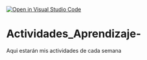 [![Open in Visual Studio Code](https://classroom.github.com/assets/open-in-vscode-c66648af7eb3fe8bc4f294546bfd86ef473780cde1dea487d3c4ff354943c9ae.svg)](https://classroom.github.com/online_ide?assignment_repo_id=8456372&assignment_repo_type=AssignmentRepo)
# Actividades_Aprendizaje-
Aqui estarán mis actividades de cada semana
